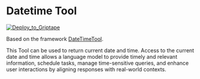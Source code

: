 # Datetime Tool

[![Deploy_to_Griptape](https://github.com/griptape-ai/griptape-cloud/assets/2302515/4fd57873-5c93-44a8-8fa3-ac1bf7d73bcc)](https://cloud.griptape.ai/tools/create/datetime)

Based on the framework [DateTimeTool](https://github.com/griptape-ai/griptape/blob/main/griptape/tools/date_time/tool.py).

This Tool can be used to return current date and time. Access to the current date and time allows a language model to provide timely and relevant information, schedule tasks, manage time-sensitive queries, and enhance user interactions by aligning responses with real-world contexts.
